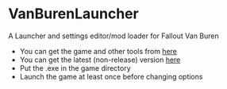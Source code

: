 # VanBurenLauncher
A Launcher and settings editor/mod loader for Fallout Van Buren
* You can get the game and other tools from [here](https://archive.org/details/f3demo)
* You can get the latest (non-release) version [here](https://github.com/kran27/VanBurenLauncher/raw/main/VBLauncher/bin/Debug/VBLauncher.exe)
* Put the .exe in the game directory
* Launch the game at least once before changing options
